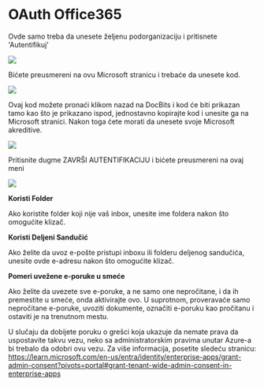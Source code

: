 # OAuth Office365

Ovde samo treba da unesete željenu podorganizaciju i pritisnete 'Autentifikuj'

![](https://lh7-us.googleusercontent.com/9G20nHREc07d9zo5hVLly4SSoxi9J1TqXxrWeqz5YS50cht3L9th76sd9hYU20IWrktlZNhO1yyjhbvraus-4w32TLyprjtKwgyi9lFAJceGK8KFzCNUytmofDGhZKShu1zFds6QKJ9lM4MYMSgvg7E)

Bićete preusmereni na ovu Microsoft stranicu i trebaće da unesete kod.

![](https://lh7-us.googleusercontent.com/Q76mIMXr5bWCrcu\_6TOKDrh6yQIMESIrFvEcfvqg7mJp-K\_4ES2e5ekPY4Ghhwxym-uRKz\_QVCHyqk2u5onyoCCmg7fMbt3mnIUyCrc8XT4jBGn9ueEYij3DRg1-oODWHd-vDfM9FfbU3omF6RJJKsE)

Ovaj kod možete pronaći klikom nazad na DocBits i kod će biti prikazan tamo kao što je prikazano ispod, jednostavno kopirajte kod i unesite ga na Microsoft stranici. Nakon toga ćete morati da unesete svoje Microsoft akreditive.

![](https://lh7-us.googleusercontent.com/hr9w8r49gmHgELBAbDRAlsQ0VvwCiXerINt5nSAwwdjvOQFfHF5Q7rwEscT0VVyemqo9RQWxc9bl5aHb9jbD0s-bu461lkdWK1DZzsIgTPf6V-HqmzCq36cijOWZbVB0MEVVVVWVjL70baSo75lYyvo)

Pritisnite dugme ZAVRŠI AUTENTIFIKACIJU i bićete preusmereni na ovaj meni

![](https://lh7-us.googleusercontent.com/bCd4hqZc1Syli70kvlzqDkLfa1QYqq96K6K1EDc-6DabCceBmVl\_LkRb5Z2AZrHAOdDpxPzUw61oR3Bw5EklLNZp3iXoVlirlCR763m75ZFNfQlTc4g9iShfrtXFpBXnZv7B6835h57jKVcITo31-Gk)

**Koristi Folder**

Ako koristite folder koji nije vaš inbox, unesite ime foldera nakon što omogućite klizač.

**Koristi Deljeni Sandučić**

Ako želite da uvoz e-pošte pristupi inboxu ili folderu deljenog sandučića, unesite ovde e-adresu nakon što omogućite klizač.

**Pomeri uvežene e-poruke u smeće**

Ako želite da uvezete sve e-poruke, a ne samo one nepročitane, i da ih premestite u smeće, onda aktivirajte ovo. U suprotnom, proveravaće samo nepročitane e-poruke, uvoziti dokumente, označiti e-poruku kao pročitanu i ostaviti je na trenutnom mestu.

U slučaju da dobijete poruku o grešci koja ukazuje da nemate prava da uspostavite takvu vezu, neko sa administratorskim pravima unutar Azure-a bi trebalo da odobri ovu vezu. Za više informacija, posetite sledeću stranicu: https://learn.microsoft.com/en-us/entra/identity/enterprise-apps/grant-admin-consent?pivots=portal#grant-tenant-wide-admin-consent-in-enterprise-apps
